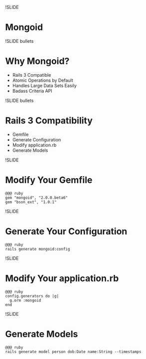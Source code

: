 !SLIDE

# Mongoid

!SLIDE bullets

# Why Mongoid?

* Rails 3 Compatible
* Atomic Operations by Default
* Handles Large Data Sets Easily
* Badass Criteria API

!SLIDE bullets

# Rails 3 Compatibility

* Gemfile
* Generate Configuration
* Modify application.rb
* Generate Models

!SLIDE

# Modify Your Gemfile

    @@@ ruby
    gem "mongoid", "2.0.0.beta6"
    gem "bson_ext", "1.0.1"

!SLIDE

# Generate Your Configuration

    @@@ ruby
    rails generate mongoid:config

!SLIDE

# Modify Your application.rb

    @@@ ruby
    config.generators do |g|
      g.orm :mongoid
    end

!SLIDE

# Generate Models

    @@@ ruby
    rails generate model person dob:Date name:String --timestamps
